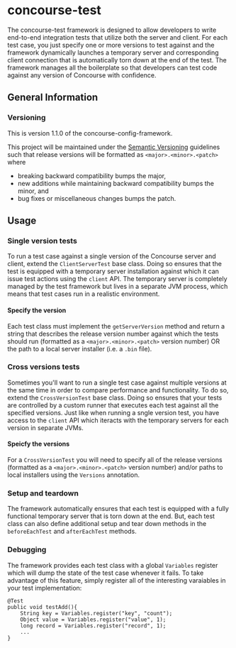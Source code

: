 concourse-test
=================

The concourse-test framework is designed to allow developers to write end-to-end integration tests that utilize both the server and client. For each test case, you just specify one or more versions to test against and the framework dynamically launches a temporary server and corresponding client connection that is automatically torn down at the end of the test. The framework manages all the boilerplate so that developers can test code against any version of Concourse with confidence.

## General Information

### Versioning

This is version 1.1.0 of the concourse-config-framework.

This project will be maintained under the [Semantic Versioning](http://semver.org)
guidelines such that release versions will be formatted as `<major>.<minor>.<patch>`
where

* breaking backward compatibility bumps the major,
* new additions while maintaining backward compatibility bumps the minor, and
* bug fixes or miscellaneous changes bumps the patch.

## Usage
### Single version tests
To run a test case against a single version of the Concourse server and client, extend the `ClientServerTest` base class. Doing so ensures that the test is equipped with a temporary server installation against which it can issue test actions using the `client` API. The temporary server is completely managed by the test framework but lives in a separate JVM process, which means that test cases run in a realistic environment.

#### Specify the version
Each test class must implement the `getServerVersion` method and return a string that describes the release version number against which the tests should run (formatted as a `<major>.<minor>.<patch>` version number) OR the path to a local server installer (i.e. a `.bin` file).

### Cross versions tests
Sometimes you'll want to run a single test case against multiple versions at the same time in order to compare performance and functionality. To do so, extend the `CrossVersionTest` base class. Doing so ensures that your tests are controlled by a custom runner that executes each test against all the specified versions. Just like when running a sngle version test, you have access to the `client` API which iteracts with the temporary servers for each version in separate JVMs.

#### Speicfy the versions
For a `CrossVersionTest` you will need to specify all of the release versions (formatted as a `<major>.<minor>.<patch>` version number) and/or paths to local installers using the `Versions` annotation.

### Setup and teardown
The framework automatically ensures that each test is equipped with a fully functional temporary server that is torn down at the end. But, each test class can also define additional setup and tear down methods in the `beforeEachTest` and `afterEachTest` methods.

### Debugging
The framework provides each test class with a global `Variables` register which will dump the state of the test case whenever it fails. To take advantage of this feature, simply register all of the interesting varaiables in your test implementation:
	
	@Test
	public void testAdd(){
		String key = Variables.register("key", "count");
		Object value = Variables.register("value", 1);
		long record = Variables.register("record", 1);
		...
	}

